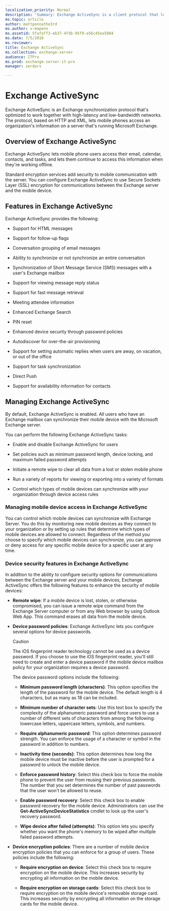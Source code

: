 ```yaml
---
localization_priority: Normal
description: 'Summary: Exchange ActiveSync is a client protocol that lets you synchronize a mobile device with your Exchange mailbox. Exchange ActiveSync is enabled by default when you install Exchange Server 2016 or Exchange Server 2019.'
ms.topic: article
author: mattpennathe3rd
ms.author: v-mapenn
ms.assetid: 5fafaff3-eb37-4fdb-95f0-e56c45ea5884
ms.date: 7/5/2018
ms.reviewer: 
title: Exchange ActiveSync
ms.collection: exchange-server
audience: ITPro
ms.prod: exchange-server-it-pro
manager: serdars

---
```


# Exchange ActiveSync

Exchange ActiveSync is an Exchange synchronization protocol that's optimized to work together with high-latency and low-bandwidth networks. The protocol, based on HTTP and XML, lets mobile phones access an organization's information on a server that's running Microsoft Exchange.

## Overview of Exchange ActiveSync
<a name="overview"> </a>

 Exchange ActiveSync lets mobile phone users access their email, calendar, contacts, and tasks, and lets them continue to access this information when they're working offline.

Standard encryption services add security to mobile communication with the server. You can configure Exchange ActiveSync to use Secure Sockets Layer (SSL) encryption for communications between the Exchange server and the mobile device.

## Features in Exchange ActiveSync
<a name="features"> </a>

Exchange ActiveSync provides the following:

- Support for HTML messages

- Support for follow-up flags

- Conversation grouping of email messages

- Ability to synchronize or not synchronize an entire conversation

- Synchronization of Short Message Service (SMS) messages with a user's Exchange mailbox

- Support for viewing message reply status

- Support for fast message retrieval

- Meeting attendee information

- Enhanced Exchange Search

- PIN reset

- Enhanced device security through password policies

- Autodiscover for over-the-air provisioning

- Support for setting automatic replies when users are away, on vacation, or out of the office

- Support for task synchronization

- Direct Push

- Support for availability information for contacts

## Managing Exchange ActiveSync
<a name="managing"> </a>

By default, Exchange ActiveSync is enabled. All users who have an Exchange mailbox can synchronize their mobile device with the Microsoft Exchange server.

You can perform the following Exchange ActiveSync tasks:

- Enable and disable Exchange ActiveSync for users

- Set policies such as minimum password length, device locking, and maximum failed password attempts

- Initiate a remote wipe to clear all data from a lost or stolen mobile phone

- Run a variety of reports for viewing or exporting into a variety of formats

- Control which types of mobile devices can synchronize with your organization through device access rules

### Managing mobile device access in Exchange ActiveSync

You can control which mobile devices can synchronize with Exchange Server. You do this by monitoring new mobile devices as they connect to your organization or by setting up rules that determine which types of mobile devices are allowed to connect. Regardless of the method you choose to specify which mobile devices can synchronize, you can approve or deny access for any specific mobile device for a specific user at any time.

### Device security features in Exchange ActiveSync

In addition to the ability to configure security options for communications between the Exchange server and your mobile devices, Exchange ActiveSync offers the following features to enhance the security of mobile devices:

- **Remote wipe**: If a mobile device is lost, stolen, or otherwise compromised, you can issue a remote wipe command from the Exchange Server computer or from any Web browser by using Outlook Web App. This command erases all data from the mobile device.

- **Device password policies**: Exchange ActiveSync lets you configure several options for device passwords.

    > [!CAUTION]
    > The iOS fingerprint reader technology cannot be used as a device password. If you choose to use the iOS fingerprint reader, you'll still need to create and enter a device password if the mobile device mailbox policy for your organization requires a device password.

    The device password options include the following:

  - **Minimum password length (characters)**: This option specifies the length of the password for the mobile device. The default length is 4 characters, but as many as 18 can be included.

  - **Minimum number of character sets**: Use this text box to specify the complexity of the alphanumeric password and force users to use a number of different sets of characters from among the following: lowercase letters, uppercase letters, symbols, and numbers.

  - **Require alphanumeric password**: This option determines password strength. You can enforce the usage of a character or symbol in the password in addition to numbers.

  - **Inactivity time (seconds)**: This option determines how long the mobile device must be inactive before the user is prompted for a password to unlock the mobile device.

  - **Enforce password history**: Select this check box to force the mobile phone to prevent the user from reusing their previous passwords. The number that you set determines the number of past passwords that the user won't be allowed to reuse.

  - **Enable password recovery**: Select this check box to enable password recovery for the mobile device. Administrators can use the **Get-ActiveSyncDeviceStatistics** cmdlet to look up the user's recovery password.

  - **Wipe device after failed (attempts)**: This option lets you specify whether you want the phone's memory to be wiped after multiple failed password attempts.

- **Device encryption policies**: There are a number of mobile device encryption policies that you can enforce for a group of users. These policies include the following:

  - **Require encryption on device**: Select this check box to require encryption on the mobile device. This increases security by encrypting all information on the mobile device.

  - **Require encryption on storage cards**: Select this check box to require encryption on the mobile device's removable storage card. This increases security by encrypting all information on the storage cards for the mobile device.
